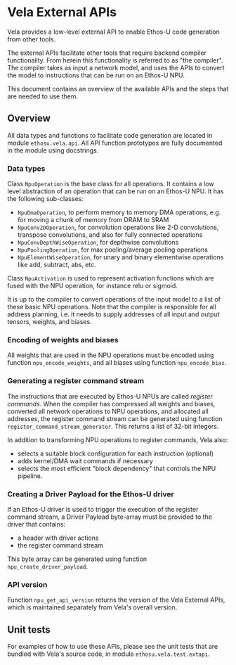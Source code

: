 # Vela External APIs

Vela provides a low-level external API to enable Ethos-U code generation from
other tools.

The external APIs facilitate other tools that require backend compiler
functionality. From herein this functionality is referred to as "the compiler".
The compiler takes as input a network model, and uses the APIs to convert the
model to instructions that can be run on an Ethos-U NPU.

This document contains an overview of the available APIs and the steps that are
needed to use them.

## Overview

All data types and functions to facilitate code generation are located in module
`ethosu.vela.api`. All API function prototypes are fully documented in the
module using docstrings.

### Data types

Class `NpuOperation` is the base class for all operations. It contains a low
level abstraction of an operation that can be run on an Ethos-U NPU. It has the
following sub-classes:

* `NpuDmaOperation`, to perform memory to memory DMA operations, e.g. for moving
  a chunk of memory from DRAM to SRAM
* `NpuConv2DOperation`, for convolution operations like 2-D convolutions,
  transpose convolutions, and also for fully connected operations
* `NpuConvDepthWiseOperation`, for depthwise convolutions
* `NpuPoolingOperation`, for max pooling/average pooling operations
* `NpuElementWiseOperation`, for unary and binary elementwise operations like
  add, subtract, abs, etc.

Class `NpuActivation` is used to represent activation functions which are fused
with the NPU operation, for instance relu or sigmoid.

It is up to the compiler to convert operations of the input model to a list of
these basic NPU operations. Note that the compiler is responsible for all
address planning, i.e. it needs to supply addresses of all input and output
tensors, weights, and biases.

### Encoding of weights and biases

All weights that are used in the NPU operations must be encoded using
function `npu_encode_weights`, and all biases using function `npu_encode_bias`.

### Generating a register command stream

The instructions that are executed by Ethos-U NPUs are called *register
commands*. When the compiler has compressed all weights and biases, converted
all network operations to NPU operations, and allocated all addresses, the
register command stream can be generated using function
`register_command_stream_generator`. This returns a list of 32-bit integers.

In addition to transforming NPU operations to register commands, Vela also:

* selects a suitable block configuration for each instruction (optional)
* adds kernel/DMA wait commands if necessary
* selects the most efficient "block dependency" that controls the NPU pipeline.

### Creating a Driver Payload for the Ethos-U driver

If an Ethos-U driver is used to trigger the execution of the register command
stream, a Driver Payload byte-array must be provided to the driver that
contains:

* a header with driver actions
* the register command stream

This byte array can be generated using function `npu_create_driver_payload`.

### API version

Function `npu_get_api_version` returns the version of the Vela External APIs,
which is maintained separately from Vela's overall version.

## Unit tests

For examples of how to use these APIs, please see the unit tests that are
bundled with Vela's source code, in module `ethosu.vela.test.extapi`.
